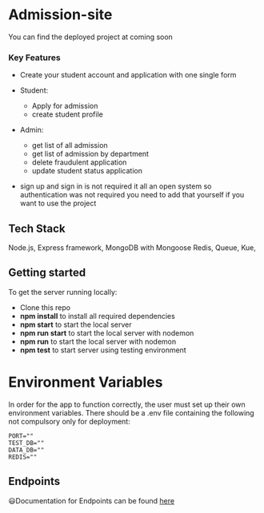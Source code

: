# Admission-site

You can find the deployed project at coming soon

### Key Features

- Create your student account and application with one single form
- Student:
  - Apply for admission
  - create student profile
- Admin:
  - get list of all admission
  - get list of admission by department
  - delete fraudulent application
  - update student status application

- sign up and sign in is not required it all an open system so authentication was not required you need to add that yourself if you want to use the project

## Tech Stack

Node.js, Express framework, MongoDB with Mongoose Redis, Queue, Kue,

## Getting started

To get the server running locally:

- Clone this repo
- **npm install** to install all required dependencies
- **npm start** to start the local server
- **npm run start** to start the local server with nodemon
- **npm run** to start the local server with nodemon
- **npm test** to start server using testing environment

# Environment Variables

In order for the app to function correctly, the user must set up their own environment variables. There should be a .env file containing the following not compulsory only for deployment:

```
PORT=""
TEST_DB=""
DATA_DB=""
REDIS=""

```

## Endpoints
😃Documentation for Endpoints can be found [here](https://documenter.getpostman.com/view/3210014/TzXxjHgZ)

